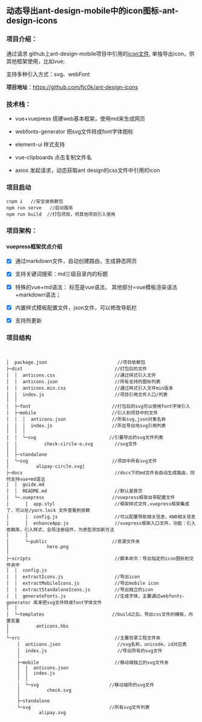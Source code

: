 ## 动态导出ant-design-mobile中的icon图标-ant-design-icons



### 项目介绍：

通过请求 github上ant-design-mobile项目中引用的[icon文件](https://github.com/ant-design/ant-design-mobile/blob/master/components/icon/loadSprite.tsx),
单独导出icon，供其他框架使用，比如vue;

支持多种引入方式：svg、webFont

**项目地址**：<https://github.com/fjc0k/ant-design-icons>




### 技术栈：
- vue+vuepress  搭建web基本框架，使用md来生成网页

- webfonts-generator 把svg文件转成font字体图标

- element-ui 样式支持

- vue-clipboards  点击复制文件名

- axios 发起请求，动态获取ant design的css文件中引用的icon

  


### 项目启动

```
cnpm i   //安全装依赖包
npm run serve   //启动服务
npm run build  //打包项目，供其他项目引入使用
```



### 项目架构：

#### vuepress框架优点介绍

- [x]  通过markdown文件，自动创建路由，生成静态网页
- [x]  支持关键词搜索：md三级目录内的标题
- [x]  特殊的vue+md语法： <script></script>标签是vue语法， 其他部分=vue模板渲染语法+markdown语法；
- [x] 内置样式模板配置文件，json文件，可以修改导航栏
- [x] 支持热更新



### 项目结构

```


│  package.json                          //项目依赖包
├─dist                                  //打包后的文件
│  │  anticons.css                      //通过样式引入文件
│  │  anticons.json                     //所有支持的图标列表
│  │  anticons.min.css                  //通过样式引入文件min版本              
│  │  index.js                          //项目引用文件入口/列表
│  │
│  ├─font                              //打包后的svg可以使用font字体引入
│  ├─mobile                            //引入到项目中的文件
│  │  │  anticons.json                 //所有svg,json对象名称
│  │  │  index.js                      //所在导出地svg引用列表
│  │  │
│  │  └─svg                           //引要导出的svg文件列表
│  │          check-circle-o.svg        //svg文件
│  │
│  ├─standalone                             
│  └─svg                               //项目中所有svg文件
│          alipay-circle.svg│
├─docs                                  //docs下的md文件会自动生成路由，同时支持vue+md语法
│  │  guide.md
│  │  README.md                         //默认是首页                                   
│  └─.vuepress                         //vuepress框架自带配置文件
│      │  app.styl                      //框架样式文件,vuepress框架集成了，可以在/yarn.lock 文件查看到依赖
│      │  config.js                     //可以配置导航相关信息，KWD相关信息
│      │  enhanceApp.js                 //vuepress框架入口文件，功能：引入依赖库，引入样式，全局注册组件，为原型添加新方法
│      │
│      └─public                        //资源文件夹
│              hero.png
│
├─scripts                               //脚本命令：导出指定的icon图标到文件夹中
│  │  config.js
│  │  extractIcons.js                   //导出icon   
│  │  extractMobileIcons.js             //导出mobile icon
│  │  extractStandaloneIcons.js         //导出独立的icon
│  │  generateFonts.js                  //生成字体，主要通过webfonts-generator 库来把svg文件转成font字体文件
│  │
│  └─templates                         //build之后，导出css文件的模板，内置变量
│          anticons.hbs
│
└─src                                   //主要目录工程文件夹
    │  anticons.json                     //svg名称，unicode，id对应表
    │  index.js                          //导出所有的svg文件
    │
    ├─mobile                            //移动端独立的svg文件夹
    │  │  anticons.json
    │  │  index.js
    │  │
    │  └─svg                          //移动端所的svg文件
    │          check.svg
    │
    ├─standalone
    └─svg                             //所有svg文件列表
            alipay.svg
    
```
